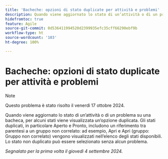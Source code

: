```yaml
---
title: 'Bacheche: opzioni di stato duplicate per attività e problemi'
description: Quando viene aggiornato lo stato di un’attività o di un problema su una bacheca, per alcuni stati viene visualizzata un’opzione duplicata.
hidefromtoc: true
feature: Agile
source-git-commit: 0d536411994520d2399935efc35cff66290ebf9b
workflow-type: ht
source-wordcount: '103'
ht-degree: 100%

---
```


# Bacheche: opzioni di stato duplicate per attività e problemi

>[!NOTE]
>
>Questo problema è stato risolto il venerdì 17 ottobre 2024.

Quando viene aggiornato lo stato di un’attività o di un problema su una bacheca, per alcuni stati viene visualizzata un’opzione duplicata. Gli stati duplicati, in particolare Aperto e Pronto, includono un riferimento tra parentesi a un gruppo non correlato: ad esempio, Apri e Apri (gruppo: Gruppo non correlato) vengono visualizzati nell’elenco degli stati disponibili. Lo stato non duplicato può essere selezionato senza alcun problema.

_Segnalato per la prima volta il giovedì 4 settembre 2024._
